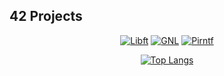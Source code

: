 ## 42 Projects
<div align="center">
  
  [![Libft](https://github.com/Rguilher/Icon42/blob/main/42_badges/libfte.png)](https://github.com/Rguilher/libft)
  [![GNL](https://github.com/Rguilher/Icon42/blob/main/42_badges/get_next_linem.png)](https://github.com/Rguilher/get_next_line)
  [![Pirntf](https://github.com/Rguilher/Icon42/blob/main/42_badges/ft_printfe.png)](https://github.com/Rguilher/Printf)
  
  [![Top Langs](https://github-readme-stats.vercel.app/api/top-langs/?username=Icon42&layout=compact)](https://github.com/Rguilher)
  
</div>

